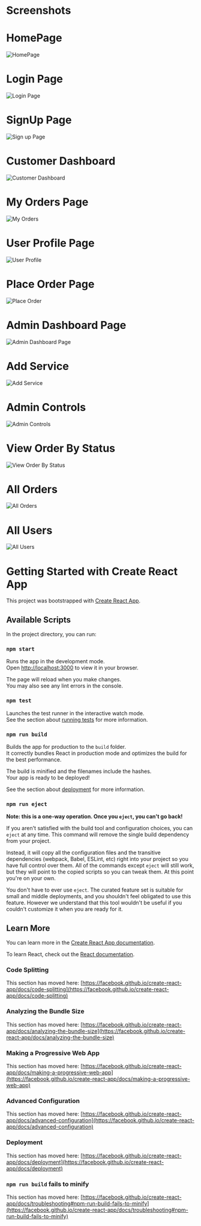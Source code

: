 # Screenshots
# HomePage
![HomePage](https://github.com/Priyanshi23Meghwani/online-dry-clean-app/blob/master/src/assets/HomePage.png "a title")


# Login Page
![Login Page](https://github.com/Priyanshi23Meghwani/online-dry-clean-app/blob/master/src/assets/Login.png "a title")


# SignUp Page
![Sign up Page](https://github.com/Priyanshi23Meghwani/online-dry-clean-app/blob/master/src/assets/SignUp.png "a title")


#  Customer Dashboard
![Customer Dashboard](https://github.com/Priyanshi23Meghwani/online-dry-clean-app/blob/master/src/assets/UserDashboard.png "a title")


# My Orders Page
![My Orders](https://github.com/Priyanshi23Meghwani/online-dry-clean-app/blob/master/src/assets/MyOrders.png "a title")


# User Profile Page
![User Profile](https://github.com/Priyanshi23Meghwani/online-dry-clean-app/blob/master/src/assets/UserProfile.png "a title")


# Place Order Page
![Place Order](https://github.com/Priyanshi23Meghwani/online-dry-clean-app/blob/master/src/assets/PlaceOrder.png "a title")


# Admin Dashboard Page
![Admin Dashboard Page](https://github.com/Priyanshi23Meghwani/online-dry-clean-app/blob/master/src/assets/AdminDashboard.png "a title")


# Add Service
![Add Service](https://github.com/Priyanshi23Meghwani/online-dry-clean-app/blob/master/src/assets/AddService.png "a title")


# Admin Controls
![Admin Controls](https://github.com/Priyanshi23Meghwani/online-dry-clean-app/blob/master/src/assets/AdminControls.png "a title")


# View Order By Status
![View Order By Status](https://github.com/Priyanshi23Meghwani/online-dry-clean-app/blob/master/src/assets/OrderByStatus.png "a title")


# All Orders
![All Orders](https://github.com/Priyanshi23Meghwani/online-dry-clean-app/blob/master/src/assets/AllOrders.png "a title")


# All Users
![All Users](https://github.com/Priyanshi23Meghwani/online-dry-clean-app/blob/master/src/assets/AllUsers.png "a title")





# Getting Started with Create React App

This project was bootstrapped with [Create React App](https://github.com/facebook/create-react-app).

## Available Scripts

In the project directory, you can run:

### `npm start`

Runs the app in the development mode.\
Open [http://localhost:3000](http://localhost:3000) to view it in your browser.

The page will reload when you make changes.\
You may also see any lint errors in the console.

### `npm test`

Launches the test runner in the interactive watch mode.\
See the section about [running tests](https://facebook.github.io/create-react-app/docs/running-tests) for more information.

### `npm run build`

Builds the app for production to the `build` folder.\
It correctly bundles React in production mode and optimizes the build for the best performance.

The build is minified and the filenames include the hashes.\
Your app is ready to be deployed!

See the section about [deployment](https://facebook.github.io/create-react-app/docs/deployment) for more information.

### `npm run eject`

**Note: this is a one-way operation. Once you `eject`, you can't go back!**

If you aren't satisfied with the build tool and configuration choices, you can `eject` at any time. This command will remove the single build dependency from your project.

Instead, it will copy all the configuration files and the transitive dependencies (webpack, Babel, ESLint, etc) right into your project so you have full control over them. All of the commands except `eject` will still work, but they will point to the copied scripts so you can tweak them. At this point you're on your own.

You don't have to ever use `eject`. The curated feature set is suitable for small and middle deployments, and you shouldn't feel obligated to use this feature. However we understand that this tool wouldn't be useful if you couldn't customize it when you are ready for it.

## Learn More

You can learn more in the [Create React App documentation](https://facebook.github.io/create-react-app/docs/getting-started).

To learn React, check out the [React documentation](https://reactjs.org/).

### Code Splitting

This section has moved here: [https://facebook.github.io/create-react-app/docs/code-splitting](https://facebook.github.io/create-react-app/docs/code-splitting)

### Analyzing the Bundle Size

This section has moved here: [https://facebook.github.io/create-react-app/docs/analyzing-the-bundle-size](https://facebook.github.io/create-react-app/docs/analyzing-the-bundle-size)

### Making a Progressive Web App

This section has moved here: [https://facebook.github.io/create-react-app/docs/making-a-progressive-web-app](https://facebook.github.io/create-react-app/docs/making-a-progressive-web-app)

### Advanced Configuration

This section has moved here: [https://facebook.github.io/create-react-app/docs/advanced-configuration](https://facebook.github.io/create-react-app/docs/advanced-configuration)

### Deployment

This section has moved here: [https://facebook.github.io/create-react-app/docs/deployment](https://facebook.github.io/create-react-app/docs/deployment)

### `npm run build` fails to minify

This section has moved here: [https://facebook.github.io/create-react-app/docs/troubleshooting#npm-run-build-fails-to-minify](https://facebook.github.io/create-react-app/docs/troubleshooting#npm-run-build-fails-to-minify)
